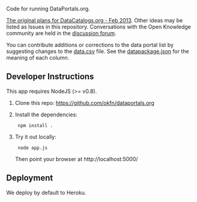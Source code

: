 Code for running DataPortals.org.

[The original plans for DataCatalogs.org - Feb 2013](https://docs.google.com/a/okfn.org/document/d/1MP1eaxUPir9msLt4rRwYqdupE3-qeLZAqFXRiXuvwkA/edit).
Other ideas may be listed as Issues in this repository.
Conversations with the Open Knowledge community are held in the
[discussion forum](https://discuss.okfn.org/c/open-knowledge-labs/dataportals).  

You can contribute additions or corrections to the data portal list by
suggesting changes to the
[data.csv](https://github.com/okfn/dataportals.org/blob/master/data/portals.csv)
file. See the
[datapackage.json](https://github.com/okfn/dataportals.org/blob/master/data/datapackage.json)
for the meaning of each column.

## Developer Instructions

This app requires NodeJS (>= v0.8).

1. Clone this repo: https://github.com/okfn/dataportals.org
2. Install the dependencies:

        npm install .

3. Try it out locally:

        node app.js

   Then point your browser at http://localhost:5000/


## Deployment

We deploy by default to Heroku.
